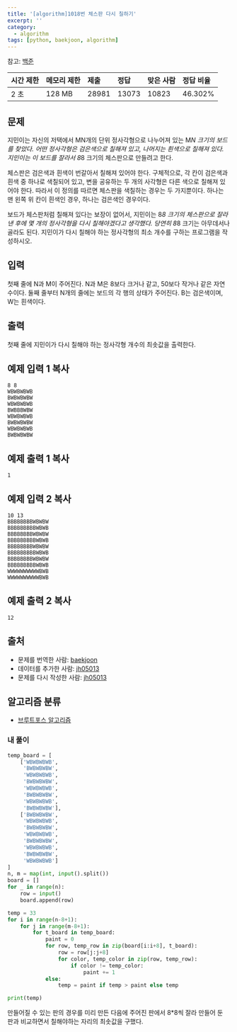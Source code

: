 ```yaml
---
title: '[algorithm]1018번 체스판 다시 칠하기'
excerpt: ''
category:
  - algorithm
tags: [python, baekjoon, algorithm]
---
```


참고: [백준](https://www.acmicpc.net/problem/1018)

| 시간 제한 | 메모리 제한 | 제출  | 정답  | 맞은 사람 | 정답 비율 |
| :-------- | :---------- | :---- | :---- | :-------- | :-------- |
| 2 초      | 128 MB      | 28981 | 13073 | 10823     | 46.302%   |

## 문제

지민이는 자신의 저택에서 MN개의 단위 정사각형으로 나누어져 있는 M*N 크기의 보드를 찾았다. 어떤 정사각형은 검은색으로 칠해져 있고, 나머지는 흰색으로 칠해져 있다. 지민이는 이 보드를 잘라서 8*8 크기의 체스판으로 만들려고 한다.

체스판은 검은색과 흰색이 번갈아서 칠해져 있어야 한다. 구체적으로, 각 칸이 검은색과 흰색 중 하나로 색칠되어 있고, 변을 공유하는 두 개의 사각형은 다른 색으로 칠해져 있어야 한다. 따라서 이 정의를 따르면 체스판을 색칠하는 경우는 두 가지뿐이다. 하나는 맨 왼쪽 위 칸이 흰색인 경우, 하나는 검은색인 경우이다.

보드가 체스판처럼 칠해져 있다는 보장이 없어서, 지민이는 8*8 크기의 체스판으로 잘라낸 후에 몇 개의 정사각형을 다시 칠해야겠다고 생각했다. 당연히 8*8 크기는 아무데서나 골라도 된다. 지민이가 다시 칠해야 하는 정사각형의 최소 개수를 구하는 프로그램을 작성하시오.

## 입력

첫째 줄에 N과 M이 주어진다. N과 M은 8보다 크거나 같고, 50보다 작거나 같은 자연수이다. 둘째 줄부터 N개의 줄에는 보드의 각 행의 상태가 주어진다. B는 검은색이며, W는 흰색이다.

## 출력

첫째 줄에 지민이가 다시 칠해야 하는 정사각형 개수의 최솟값을 출력한다.

## 예제 입력 1 복사

```
8 8
WBWBWBWB
BWBWBWBW
WBWBWBWB
BWBBBWBW
WBWBWBWB
BWBWBWBW
WBWBWBWB
BWBWBWBW
```

## 예제 출력 1 복사

```
1
```

## 예제 입력 2 복사

```
10 13
BBBBBBBBWBWBW
BBBBBBBBBWBWB
BBBBBBBBWBWBW
BBBBBBBBBWBWB
BBBBBBBBWBWBW
BBBBBBBBBWBWB
BBBBBBBBWBWBW
BBBBBBBBBWBWB
WWWWWWWWWWBWB
WWWWWWWWWWBWB
```

## 예제 출력 2 복사

```
12
```

## 출처

- 문제를 번역한 사람: [baekjoon](https://www.acmicpc.net/user/baekjoon)
- 데이터를 추가한 사람: [jh05013](https://www.acmicpc.net/user/jh05013)
- 문제를 다시 작성한 사람: [jh05013](https://www.acmicpc.net/user/jh05013)

## 알고리즘 분류

- [브루트포스 알고리즘](https://www.acmicpc.net/problem/tag/125)

### 내 풀이

```python
temp_board = [
    ['WBWBWBWB',
     'BWBWBWBW',
     'WBWBWBWB',
     'BWBWBWBW',
     'WBWBWBWB',
     'BWBWBWBW',
     'WBWBWBWB',
     'BWBWBWBW'],
    ['BWBWBWBW',
     'WBWBWBWB',
     'BWBWBWBW',
     'WBWBWBWB',
     'BWBWBWBW',
     'WBWBWBWB',
     'BWBWBWBW',
     'WBWBWBWB']
]
n, m = map(int, input().split())
board = []
for _ in range(n):
    row = input()
    board.append(row)

temp = 33
for i in range(n-8+1):
    for j in range(m-8+1):
        for t_board in temp_board:
            paint = 0
            for row, temp_row in zip(board[i:i+8], t_board):
                row = row[j:j+8]
                for color, temp_color in zip(row, temp_row):
                    if color != temp_color:
                        paint += 1
            else:
                temp = paint if temp > paint else temp

print(temp)
```

만들어질 수 있는 판의 경우를 미리 만든 다음에 주어진 판에서 8\*8씩 잘라 만들어 둔 판과 비교하면서 칠해야하는 자리의 최솟값을 구했다.
